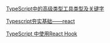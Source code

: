 
[TypeScript中的高级类型工具类型及关键字](https://juejin.cn/post/6900712964299423758#heading-1)

[Typescript夯实基础——react](https://juejin.cn/post/6869580500143947789)

[TypeScript 中使用React Hook](https://juejin.cn/post/6844903856321626126)

